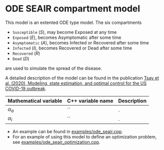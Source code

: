 # ODE SEAIR compartment model

This model is an extented ODE type model.
The six compartments 
- `Susceptible` ($S$), may become Exposed at any time
- `Exposed` ($E$), becomes Asymptomatic after some time
- `Asymptomatic` ($A$), becomes Infected or Recovered after some time
- `Infected` ($I$), becomes Recovered or Dead after some time
- `Recovered` ($R$)
- `Dead` ($D$)

are used to simulate the spread of the disease.

A detailed description of the model can be found in the publication
[Tsay et al. (2020), Modeling, state estimation, and optimal control for the US COVID-19 outbreak](https://doi.org/10.1038/s41598-020-67459-8). 

| Mathematical variable                   | C++ variable name | Description |
|---------------------------- | --------------- | -------------------------------------------------------------------------------------------------- |
| $\alpha_{a}$                      |  ``               | . |
| $\alpha_{i}$                      |  ``               | . |


- An example can be found in [examples/ode_seair.cpp](../../examples/ode_seair.cpp).
- For an example of using this model to define an optimization problem, see [examples/ode_seair_optimization.cpp](../../examples/ode_seair_optimization.cpp).

